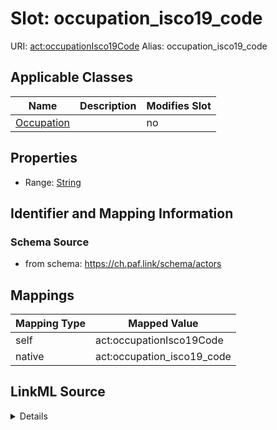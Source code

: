 

# Slot: occupation_isco19_code 



URI: [act:occupationIsco19Code](https://ch.paf.link/schema/actors/occupationIsco19Code)
Alias: occupation_isco19_code

<!-- no inheritance hierarchy -->





## Applicable Classes

| Name | Description | Modifies Slot |
| --- | --- | --- |
| [Occupation](Occupation.md) |  |  no  |






## Properties

* Range: [String](String.md)




## Identifier and Mapping Information






### Schema Source


* from schema: https://ch.paf.link/schema/actors




## Mappings

| Mapping Type | Mapped Value |
| ---  | ---  |
| self | act:occupationIsco19Code |
| native | act:occupation_isco19_code |




## LinkML Source

<details>
```yaml
name: occupation_isco19_code
from_schema: https://ch.paf.link/schema/actors
rank: 1000
slot_uri: act:occupationIsco19Code
alias: occupation_isco19_code
owner: Occupation
domain_of:
- Occupation
range: string

```
</details>